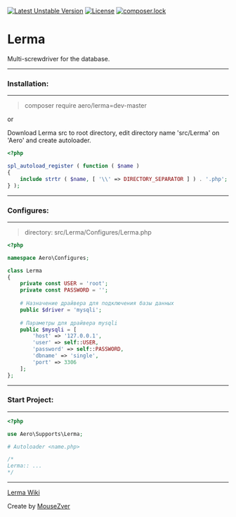 [![Latest Unstable Version](https://poser.pugx.org/aero/lerma/v/unstable)](https://packagist.org/packages/aero/lerma) [![License](https://poser.pugx.org/aero/lerma/license)](https://packagist.org/packages/aero/lerma) [![composer.lock](https://poser.pugx.org/aero/lerma/composerlock)](https://packagist.org/packages/aero/lerma)

# Lerma
Multi-screwdriver for the database.

***
### Installation:
***
> composer require aero/lerma=dev-master

or

Download Lerma src to root directory, edit directory name 'src/Lerma' on 'Aero' and create autoloader.
```PHP
<?php

spl_autoload_register ( function ( $name )
{
	include strtr ( $name, [ '\\' => DIRECTORY_SEPARATOR ] ) . '.php';
} );
```

***
### Configures:
***
> directory: src/Lerma/Configures/Lerma.php

```PHP
<?php

namespace Aero\Configures;

class Lerma
{
	private const USER = 'root';
	private const PASSWORD = '';
	
	# Назначение драйвера для подключения базы данных
	public $driver = 'mysqli';
	
	# Параметры для драйвера mysqli
	public $mysqli = [
		'host' => '127.0.0.1',
		'user' => self::USER,
		'password' => self::PASSWORD,
		'dbname' => 'single',
		'port' => 3306
	];
};
```

***
### Start Project:
***

```PHP
<?php

use Aero\Supports\Lerma;

# Autoloader <name.php>

/* 
Lerma:: ...
*/
```

***

[Lerma Wiki](https://github.com/MouseZver/Lerma/wiki)

Create by [MouseZver](https://php.ru/forum/members/40235)
